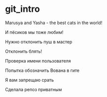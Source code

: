 # git_intro

Marusya and Yasha - the best cats in the world!

И пёсиков мы тоже любим!

Нужно отклонить пуш в мастер

Отклонить блять!

Проверка имени пользователя

Попытка обозначить Вована в гите

Я вам запрещаю срать

Сделала репоз приватным